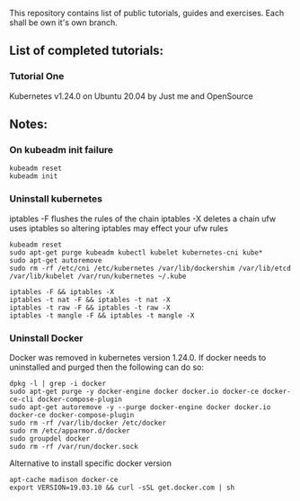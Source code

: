 This repository contains list of public tutorials, guides and exercises.
Each shall be own it's own branch.

## List of completed tutorials:

### Tutorial One
Kubernetes v1.24.0
on Ubuntu 20.04
by Just me and OpenSource

## Notes:

### On kubeadm init failure
```
kubeadm reset
kubeadm init
```

### Uninstall kubernetes

iptables -F flushes the rules of the chain
iptables -X deletes a chain
ufw uses iptables so altering iptables may effect your ufw rules
```
kubeadm reset
sudo apt-get purge kubeadm kubectl kubelet kubernetes-cni kube*
sudo apt-get autoremove
sudo rm -rf /etc/cni /etc/kubernetes /var/lib/dockershim /var/lib/etcd /var/lib/kubelet /var/run/kubernetes ~/.kube

iptables -F && iptables -X
iptables -t nat -F && iptables -t nat -X
iptables -t raw -F && iptables -t raw -X
iptables -t mangle -F && iptables -t mangle -X
```

### Uninstall Docker
Docker was removed in kubernetes version 1.24.0. If docker needs to uninstalled and purged then the following can do so:
```
dpkg -l | grep -i docker
sudo apt-get purge -y docker-engine docker docker.io docker-ce docker-ce-cli docker-compose-plugin
sudo apt-get autoremove -y --purge docker-engine docker docker.io docker-ce docker-compose-plugin
sudo rm -rf /var/lib/docker /etc/docker
sudo rm /etc/apparmor.d/docker
sudo groupdel docker
sudo rm -rf /var/run/docker.sock
```

Alternative to install specific docker version
```
apt-cache madison docker-ce
export VERSION=19.03.10 && curl -sSL get.docker.com | sh
```

